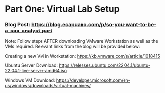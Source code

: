 # Part One: Virtual Lab Setup

### Blog Post: https://blog.ecapuano.com/p/so-you-want-to-be-a-soc-analyst-part

Note: Follow steps AFTER downloading VMware Workstation as well as the VMs required. Relevant links from the blog will be provided below:

Creating a new VM in Workstation: https://kb.vmware.com/s/article/1018415

Ubuntu Server Download: https://releases.ubuntu.com/22.04.1/ubuntu-22.04.1-live-server-amd64.iso

Windows VM Download: https://developer.microsoft.com/en-us/windows/downloads/virtual-machines/ 

### 
